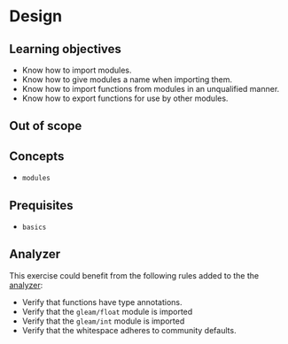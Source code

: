 # Design

## Learning objectives

- Know how to import modules.
- Know how to give modules a name when importing them.
- Know how to import functions from modules in an unqualified manner.
- Know how to export functions for use by other modules.

## Out of scope


## Concepts

- `modules`

## Prequisites

- `basics`

## Analyzer

This exercise could benefit from the following rules added to the the [analyzer][analyzer]:

- Verify that functions have type annotations.
- Verify that the `gleam/float` module is imported
- Verify that the `gleam/int` module is imported
- Verify that the whitespace adheres to community defaults.

[analyzer]: https://github.com/exercism/gleam-analyzer
